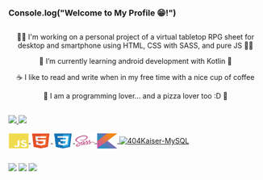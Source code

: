 ### Console.log("Welcome to My Profile 😁!")

##

<div align="center">
  <p>👨‍💻 I'm working on a personal project of a virtual tabletop RPG sheet for desktop and smartphone using HTML, CSS with SASS, and pure JS 👨‍💻</p>
  <p>🌱 I’m currently learning android development with Kotlin 📖</p>
  <p>☕ I like to read and write when in my free time with a nice cup of coffee</p>
  <p>💛 I am a programming lover... and a pizza lover too :D 🍕</p>
</div>

##

<div style="display: grid" grid-template-columns="auto auto">
  <a href="https://github.com/404Kaiser">
  <img height="180em" src="https://github-readme-stats.vercel.app/api?username=404Kaiser&show_icons=true&theme=dark&include_all_commits=true&count_private=true"/>
  <img height="180em" src="https://github-readme-stats.vercel.app/api/top-langs/?username=404Kaiser&layout=compact&langs_count=7&theme=dark"/>
</div>
  <div style="display: inline_block"><br>
  <img align="center" alt="404Kaiser-JS" height="30" width="40" src="https://raw.githubusercontent.com/devicons/devicon/master/icons/javascript/javascript-plain.svg">
  <img align="center" alt="404Kaiser-HTML" height="30" width="40" src="https://raw.githubusercontent.com/devicons/devicon/master/icons/html5/html5-original.svg">
  <img align="center" alt="404Kaiser-CSS" height="30" width="40" src="https://raw.githubusercontent.com/devicons/devicon/master/icons/css3/css3-original.svg">
  <img align="center" alt="404Kaiser-SASS" height="30" width="40" src="https://raw.githubusercontent.com/devicons/devicon/master/icons/sass/sass-original.svg">
  <img align="center" alt="404Kaiser-Kotlin" height="30" width="40" src="https://raw.githubusercontent.com/devicons/devicon/master/icons/kotlin/kotlin-original.svg">
  <img align="center" alt="404Kaiser-MySQL" height="30" width="40" src="https://cdn.jsdelivr.net/gh/devicons/devicon/icons/mysql/mysql-original.svg">
</div>
  
##
  
<div> 
  <a href="https://www.linkedin.com/in/hugo-rioss/" target="_blank"><img src="https://img.shields.io/badge/-LinkedIn-%230077B5?style=for-the-badge&logo=linkedin&logoColor=white" target="_blank"></a> 
  <a href="mailto:hugostaq@gmail.com"><img src="https://img.shields.io/badge/-Gmail-%23333?style=for-the-badge&logo=gmail&logoColor=white" target="_blank"></a>
  <a href="https://instagram.com/hugo.rioss" target="_blank"><img src="https://img.shields.io/badge/-Instagram-%23E4405F?style=for-the-badge&logo=instagram&logoColor=white" target="_blank"></a> 
</div>
